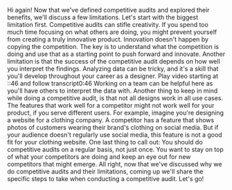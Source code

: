 Hi again! Now that we've defined competitive audits and explored their benefits, we'll discuss a few limitations. Let's start with the biggest limitation first. Competitive audits can stifle creativity. If you spend too much time focusing on what others are doing, you might prevent yourself from creating a truly innovative product. Innovation doesn't happen by copying the competition. The key is to understand what the competition is doing and use that as a starting point to push forward and innovate. Another limitation is that the success of the competitive audit depends on how well you interpret the findings. Analyzing data can be tricky, and it's a skill that you'll develop throughout your career as a designer.
Play video starting at ::46 and follow transcript0:46
Working on a team can be helpful here as you'll have others to interpret the data with. Another thing to keep in mind while doing a competitive audit, is that not all designs work in all use cases. The features that work well for a competitor might not work well for your product, if you serve different users. For example, imagine you're designing a website for a clothing company. A competitor has a feature that shows photos of customers wearing their brand's clothing on social media. But if your audience doesn't regularly use social media, this feature is not a good fit for your clothing website. One last thing to call out: You should do competitive audits on a regular basis, not just once. You want to stay on top of what your competitors are doing and keep an eye out for new competitors that might emerge. All right, now that we've discussed why we do competitive audits and their limitations, coming up we'll share the specific steps to take when conducting a competitive audit. Let's go!
